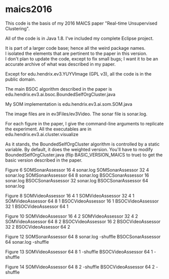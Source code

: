 # maics2016

This code is the basis of my 2016 MAICS paper 
"Real-time Unsupervised Clustering".

All of the code is in Java 1.8.  I've included my complete Eclipse project.

It is part of a larger code base; hence all the weird package names.  
I isolated the elements that are pertinent to the paper in this version.  
I don't plan to update the code, except to fix small bugs; I want it to be 
an accurate archive of what was described in my paper.

Except for edu.hendrix.ev3.YUYVImage (GPL v3), all the code is in
the public domain.

The main BSOC algorithm described in the paper is 
edu.hendrix.ev3.ai.bsoc.BoundedSelfOrgCluster.java

My SOM implementation is 
edu.hendrix.ev3.ai.som.SOM.java

The image files are in ev3Files/ev3Video.
The sonar file is sonar.log.

For each figure in the paper, I give the command-line arguments to 
replicate the experiment.  All the executables are in 
edu.hendrix.ev3.ai.cluster.visualize

As it stands, the BoundedSelfOrgCluster algorithm is controlled by a
static variable.  By default, it does the weighted version.  You'll have 
to modify BoundedSelfOrgCluster.java (flip BASIC_VERSION_MAICS to true)
to get the basic version described in the paper.


Figure 6
SOMSonarAssessor 16 4 sonar.log
SOMSonarAssessor 32 4 sonar.log
SOMSonarAssessor 64 8 sonar.log
BSOCSonarAssessor 16 sonar.log
BSOCSonarAssessor 32 sonar.log
BSOCSonarAssessor 64 sonar.log

Figure 8
SOMVideoAssessor 16 4 1
SOMVideoAssessor 32 4 1
SOMVideoAssessor 64 8 1
BSOCVideoAssessor 16 1
BSOCVideoAssessor 32 1
BSOCVideoAssessor 64 1

Figure 10
SOMVideoAssessor 16 4 2
SOMVideoAssessor 32 4 2
SOMVideoAssessor 64 8 2
BSOCVideoAssessor 16 2
BSOCVideoAssessor 32 2
BSOCVideoAssessor 64 2

Figure 12
SOMSonarAssessor 64 8 sonar.log -shuffle
BSOCSonarAssessor 64 sonar.log -shuffle

Figure 13
SOMVideoAssessor 64 8 1 -shuffle
BSOCVideoAssessor 64 1 -shuffle

Figure 14
SOMVideoAssessor 64 8 2 -shuffle
BSOCVideoAssessor 64 2 -shuffle
